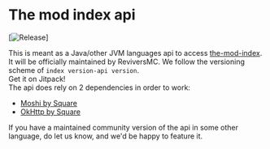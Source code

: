 # The mod index api

[![Release](https://jitpack.io/v/ReviversMC/the-mod-index.svg)]

This is meant as a Java/other JVM languages api to access [the-mod-index](https://github.com/reviversmc/the-mod-index).
It will be officially maintained by ReviversMC. We follow the versioning scheme of `index version-api version`.  
Get it on Jitpack!  
The api does rely on 2 dependencies in order to work:
- [Moshi by Square](https://github.com/square/moshi/)
- [OkHttp by Square](https://github.com/square/okhttp/)

If you have a maintained community version of the api in some other language, do let us know, and we'd be happy to feature it.
